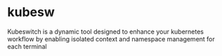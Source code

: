 # kubesw
Kubeswitch is a dynamic tool designed to enhance your kubernetes workflow by enabling isolated context and namespace management for each terminal
